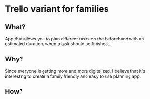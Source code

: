 # Trello variant for families

## What?

App that allows you to plan different tasks on the beforehand with an estimated duration, when a task should be finished,...

## Why?

Since everyone is getting more and more digitalized, I believe that it's interesting to create a family friendly and easy to use planning app.

## How?
